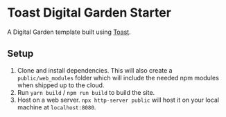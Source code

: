 # Toast Digital Garden Starter

A Digital Garden template built using [Toast](https://github.com/ChristopherBiscardi/toast/).

## Setup

1. Clone and install dependencies. This will also create a `public/web_modules` folder which will include the needed npm modules when shipped up to the cloud.
1. Run `yarn build` / `npm run build` to build the site.
1. Host on a web server. `npx http-server public` will host it on your local machine at `localhost:8080`.
